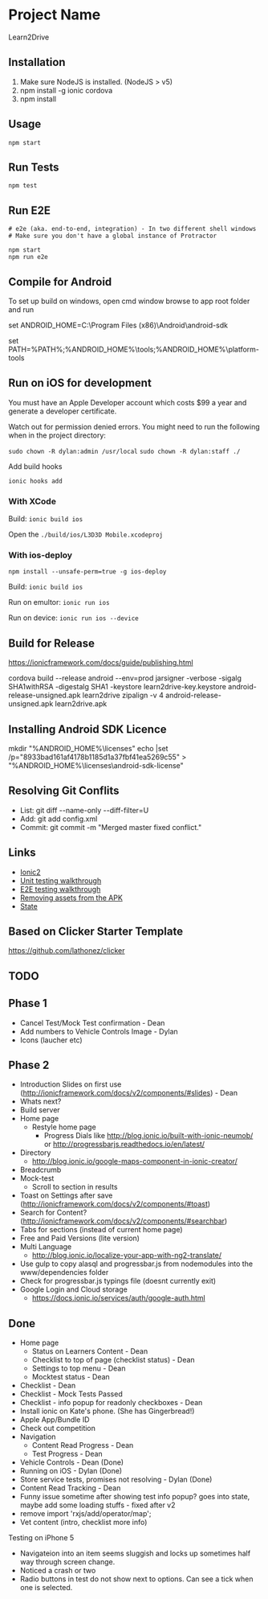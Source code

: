 # Project Name

Learn2Drive

## Installation

1. Make sure NodeJS is installed. (NodeJS > v5)
2. npm install -g ionic cordova
3. npm install

## Usage

```npm start```

## Run Tests

```npm test```

## Run E2E
```
# e2e (aka. end-to-end, integration) - In two different shell windows
# Make sure you don't have a global instance of Protractor

npm start
npm run e2e
```

## Compile for Android

To set up build on windows, open cmd window browse to app root folder and run

set ANDROID_HOME=C:\Program Files (x86)\Android\android-sdk

set PATH=%PATH%;%ANDROID\_HOME%\tools;%ANDROID\_HOME%\platform-tools


## Run on iOS for development

You must have an Apple Developer account which costs $99 a year and generate a developer certificate.

Watch out for permission denied errors. You might need to run the following when in the project directory:
 
 ```sudo chown -R dylan:admin /usr/local```
 ```sudo chown -R dylan:staff ./```

Add build hooks

```ionic hooks add```


### With XCode

Build:
```ionic build ios```

Open the `./build/ios/L3D3D Mobile.xcodeproj`


### With ios-deploy

```npm install --unsafe-perm=true -g ios-deploy```

Build:
```ionic build ios```

Run on emultor:
```ionic run ios```

Run on device:
```ionic run ios --device```

## Build for Release

https://ionicframework.com/docs/guide/publishing.html

cordova build --release android --env=prod
jarsigner -verbose -sigalg SHA1withRSA -digestalg SHA1 -keystore learn2drive-key.keystore android-release-unsigned.apk learn2drive
zipalign -v 4 android-release-unsigned.apk learn2drive.apk

## Installing Android SDK Licence

mkdir "%ANDROID_HOME%\licenses"
echo |set /p="8933bad161af4178b1185d1a37fbf41ea5269c55" > "%ANDROID_HOME%\licenses\android-sdk-license"

## Resolving Git Conflits

- List: git diff --name-only --diff-filter=U
- Add: git add config.xml
- Commit: git commit -m "Merged master fixed conflict."


## Links

* [Ionic2](http://ionicframework.com/docs/v2/)
* [Unit testing walkthrough](http://lathonez.com/2016/ionic-2-unit-testing/)
* [E2E testing walkthrough](http://lathonez.com/2016/ionic-2-e2e-testing/)
* [Removing assets from the APK](http://lathonez.com/2016/cordova-remove-assets/)
* [State](https://www.raymondcamden.com/2015/04/20/ionic-adds-a-new-state-feature?utm_content=buffer20073&utm_medium=social&utm_source=twitter.com&utm_campaign=buffer)


## Based on Clicker Starter Template
https://github.com/lathonez/clicker


## TODO

Phase 1
-------
- Cancel Test/Mock Test confirmation - Dean
- Add numbers to Vehicle Controls Image - Dylan 
- Icons (laucher etc)



Phase 2
--------
- Introduction Slides on first use (http://ionicframework.com/docs/v2/components/#slides) - Dean
- Whats next?
- Build server
- Home page
    - Restyle home page
        - Progress Dials like http://blog.ionic.io/built-with-ionic-neumob/
            or http://progressbarjs.readthedocs.io/en/latest/
- Directory
    - http://blog.ionic.io/google-maps-component-in-ionic-creator/
- Breadcrumb
- Mock-test
    - Scroll to section in results
- Toast on Settings after save (http://ionicframework.com/docs/v2/components/#toast)
- Search for Content? (http://ionicframework.com/docs/v2/components/#searchbar)
- Tabs for sections (instead of current home page)
- Free and Paid Versions (lite version)
- Multi Language
    - http://blog.ionic.io/localize-your-app-with-ng2-translate/
- Use gulp to copy alasql and progressbar.js from nodemodules into the www/dependencies folder 
- Check for progressbar.js typings file (doesnt currently exit) 
- Google Login and Cloud storage
    - https://docs.ionic.io/services/auth/google-auth.html



Done
-------
- Home page
    - Status on Learners Content - Dean
    - Checklist to top of page (checklist status) - Dean
    - Settings to top menu - Dean
    - Mocktest status - Dean
- Checklist - Dean
- Checklist - Mock Tests Passed
- Checklist - info popup for readonly checkboxes - Dean
- Install ionic on Kate's phone. (She has Gingerbread!)
- Apple App/Bundle ID
- Check out competition
- Navigation 
    - Content Read Progress - Dean 
    - Test Progress - Dean 
- Vehicle Controls - Dean (Done)
- Running on iOS - Dylan (Done)
- Store service tests, promises not resolving - Dylan (Done)
- Content Read Tracking - Dean
- Funny issue sometime after showing test info popup? goes into state, maybe add some loading stuffs - fixed after v2
- remove import 'rxjs/add/operator/map';
- Vet content (intro, checklist more info)

Testing on iPhone 5
- Navigateion into an item seems sluggish and locks up sometimes half way through screen change.
- Noticed a crash or two
- Radio buttons in test do not show next to options. Can see a tick when one is selected.




